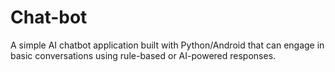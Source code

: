 # Chat-bot
A simple AI chatbot application built with Python/Android that can engage in basic conversations using rule-based or AI-powered responses.
